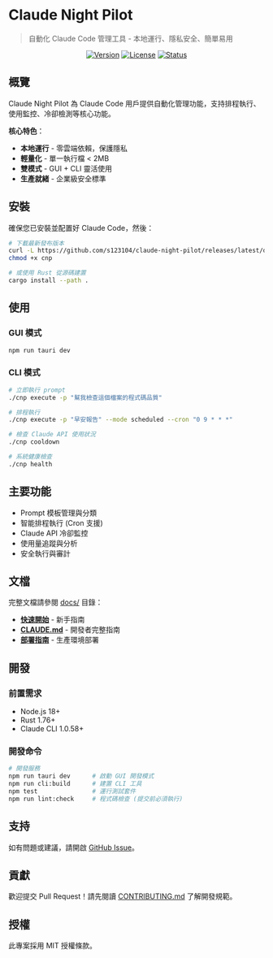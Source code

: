 # Claude Night Pilot

> 自動化 Claude Code 管理工具 - 本地運行、隱私安全、簡單易用

<p align="center">
  <a href="#installation"><img alt="Version" src="https://img.shields.io/badge/version-0.1.0-blue.svg" /></a>
  <a href="LICENSE"><img alt="License" src="https://img.shields.io/badge/license-MIT-green.svg" /></a>
  <a href="#"><img alt="Status" src="https://img.shields.io/badge/status-production%20ready-brightgreen.svg" /></a>
</p>

## 概覽

Claude Night Pilot 為 Claude Code 用戶提供自動化管理功能，支持排程執行、使用監控、冷卻檢測等核心功能。

**核心特色**：
- **本地運行** - 零雲端依賴，保護隱私
- **輕量化** - 單一執行檔 < 2MB  
- **雙模式** - GUI + CLI 靈活使用
- **生產就緒** - 企業級安全標準

## 安裝

確保您已安裝並配置好 Claude Code，然後：

```bash
# 下載最新發布版本
curl -L https://github.com/s123104/claude-night-pilot/releases/latest/download/cnp-unified -o cnp
chmod +x cnp

# 或使用 Rust 從源碼建置
cargo install --path .
```

## 使用

### GUI 模式
```bash
npm run tauri dev
```

### CLI 模式
```bash
# 立即執行 prompt
./cnp execute -p "幫我檢查這個檔案的程式碼品質"

# 排程執行
./cnp execute -p "早安報告" --mode scheduled --cron "0 9 * * *"

# 檢查 Claude API 使用狀況
./cnp cooldown

# 系統健康檢查  
./cnp health
```

## 主要功能

- Prompt 模板管理與分類
- 智能排程執行 (Cron 支援)
- Claude API 冷卻監控
- 使用量追蹤與分析
- 安全執行與審計

## 文檔

完整文檔請參閱 [docs/](docs/) 目錄：

- **[快速開始](docs/user-guide/quick-start.md)** - 新手指南
- **[CLAUDE.md](CLAUDE.md)** - 開發者完整指南
- **[部署指南](docs/user-guide/DEPLOYMENT_GUIDE.md)** - 生產環境部署

## 開發

### 前置需求
- Node.js 18+
- Rust 1.76+
- Claude CLI 1.0.58+

### 開發命令
```bash
# 開發服務
npm run tauri dev      # 啟動 GUI 開發模式
npm run cli:build      # 建置 CLI 工具
npm test               # 運行測試套件
npm run lint:check     # 程式碼檢查 (提交前必須執行)
```

## 支持

如有問題或建議，請開啟 [GitHub Issue](https://github.com/s123104/claude-night-pilot/issues)。

## 貢獻

歡迎提交 Pull Request！請先閱讀 [CONTRIBUTING.md](CONTRIBUTING.md) 了解開發規範。

## 授權

此專案採用 MIT 授權條款。
